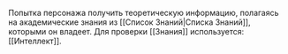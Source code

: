 Попытка персонажа получить теоретическую информацию, полагаясь на академические знания из [[Список Знаний|Списка Знаний]], которыми он владеет. Для проверки [[Знания]] используется: [[Интеллект]]. 